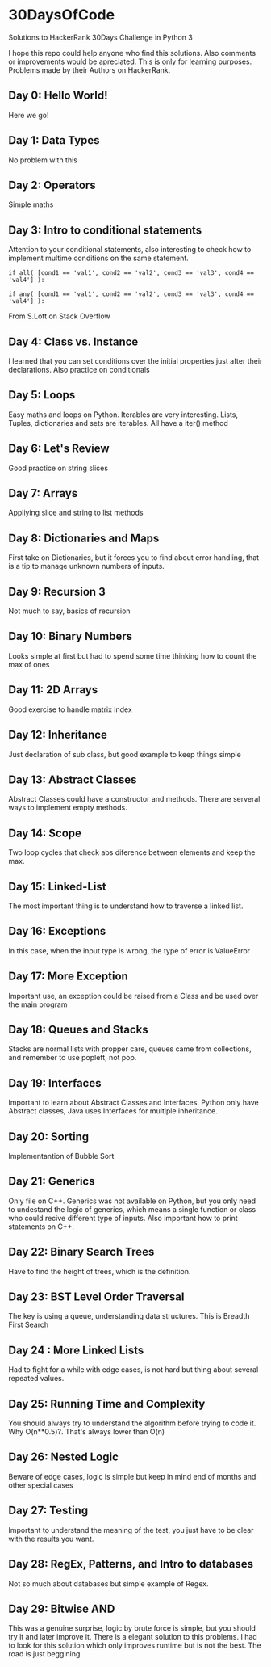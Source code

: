 # 30DaysOfCode
Solutions to HackerRank 30Days Challenge in Python 3

I hope this repo could help anyone who find this solutions. Also comments or improvements would be apreciated. This is only for learning purposes. Problems made by their Authors on HackerRank.

## Day 0: Hello World!
Here we go!
## Day 1: Data Types
No problem with this
## Day 2: Operators
Simple maths
## Day 3: Intro to conditional statements
Attention to your conditional statements, also interesting to check how to implement multime conditions on the same statement. 
```
if all( [cond1 == 'val1', cond2 == 'val2', cond3 == 'val3', cond4 == 'val4'] ):

if any( [cond1 == 'val1', cond2 == 'val2', cond3 == 'val3', cond4 == 'val4'] ):
```
From S.Lott on Stack Overflow
## Day 4: Class vs. Instance
I learned that you can set conditions over the initial properties just after their declarations. Also practice on conditionals
## Day 5: Loops
Easy maths and loops on Python. Iterables are very interesting. Lists, Tuples, dictionaries and sets are iterables. All have a iter() method
## Day 6: Let's Review
Good practice on string slices
## Day 7: Arrays
Appliying slice and string to list methods
## Day 8: Dictionaries and Maps
First take on Dictionaries, but it forces you to find about error handling, that is a tip to manage unknown numbers of inputs.
## Day 9: Recursion 3
Not much to say, basics of recursion
## Day 10: Binary Numbers
Looks simple at first but had to spend some time thinking how to count the max of ones
## Day 11: 2D Arrays
Good exercise to handle matrix index
## Day 12: Inheritance
Just declaration of sub class, but good example to keep things simple
## Day 13: Abstract Classes
Abstract Classes could have a constructor and methods. There are serveral ways to implement empty methods.
## Day 14: Scope
Two loop cycles that check abs diference between elements and keep the max.
## Day 15: Linked-List
The most important thing is to understand how to traverse a linked list.
## Day 16: Exceptions
In this case, when the input type is wrong, the type of error is ValueError
## Day 17: More Exception
Important use, an exception could be raised from a Class and be used over the main program
## Day 18: Queues and Stacks
Stacks are normal lists with propper care, queues came from collections, and remember to use popleft, not pop.
## Day 19: Interfaces
Important to learn about Abstract Classes and Interfaces. Python only have Abstract classes, Java uses Interfaces for multiple inheritance.
## Day 20: Sorting
Implementantion of Bubble Sort
## Day 21: Generics
Only file on C++. Generics was not available on Python, but you only need to undestand the logic of generics, which means a single function or class who could recive different type of inputs. Also important how to print statements on C++.
## Day 22: Binary Search Trees
Have to find the height of trees, which is the definition.
## Day 23: BST Level Order Traversal
The key is using a queue, understanding data structures. This is Breadth First Search
## Day 24 : More Linked Lists
Had to fight for a while with edge cases, is not hard but thing about several repeated values.
## Day 25: Running Time and Complexity
You should always try to understand the algorithm before trying to code it. Why O(n**0.5)?. That's always lower than O(n)
## Day 26: Nested Logic
Beware of edge cases, logic is simple but keep in mind end of months and other special cases
## Day 27: Testing
Important to understand the meaning of the test, you just have to be clear with the results you want. 
## Day 28: RegEx, Patterns, and Intro to databases
Not so much about databases but simple example of Regex.
## Day 29: Bitwise AND
This was a genuine surprise, logic by brute force is simple, but you should try it and later improve it. There is a elegant solution to this problems. I had to look for this solution which only improves runtime but is not the best. The road is just beggining.

